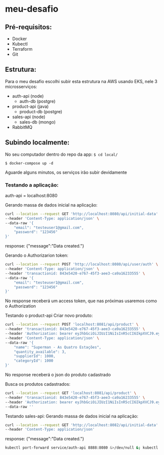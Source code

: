 # meu-desafio

## Pré-requisitos:
 - Docker
 - Kubectl
 - Terraform
 - Git

## Estrutura:
 Para o meu desafio escolhi subir esta estrutura na AWS usando EKS, nele 3 microsserviços:
  - auth-api (node)
    - auth-db (postgre)
  - product-api (java)
    - product-db (postgre)
  - sales-api (node)
    - sales-db (mongo)
  - RabbitMQ


## Subindo localmente:

No seu computador dentro do repo da app:
`$ cd local/`

`$ docker-compose up -d`

Aguarde alguns minutos, os serviços irão subir devidamente

### Testando a aplicação:
auth-api = localhost:8080

Gerando massa de dados inicial na aplicação:
```bash
curl --location --request GET 'http://localhost:8080/api/initial-data' \
--header 'Content-Type: application/json' \
--data-raw '{
    "email": "testeuser1@gmail.com",
    "password": "123456"
}'
```
  
response: {"message":"Data created."}



Gerando o Authorizarion token:
```bash
curl --location --request POST 'http://localhost:8080/api/user/auth' \
--header 'Content-Type: application/json' \
--header 'transactionid: 843e5420-e767-45f3-aee3-ca9a16233555' \
--data-raw '{
    "email": "testeuser1@gmail.com",
    "password": "123456"
}'
```
  
No response receberá um access token, que nas próximas usaremos como o Authorization


Testando o product-api
Criar novo produto:
```bash
curl --location --request POST 'localhost:8081/api/product' \
--header 'transactionid: 843e5420-e767-45f3-aee3-ca9a16233555' \
--header 'Authorization: bearer eyJhbGciOiJIUzI1NiIsInR5cCI6IkpXVCJ9.eyJhdXRoVXNlciI6eyJpZCI6MSwibmFtZSI6IlVzZXIgVGVzdCAxIiwiZW1haWwiOiJ0ZXN0ZXVzZXIxQGdtYWlsLmNvbSJ9LCJpYXQiOjE2NDU0MDA2MDcsImV4cCI6MTY0NTQ4NzAwN30.8yuKxJCdrq7PfxoVF2SJZVdieMp_-TEfQ2WlvMldWWc' \
--header 'Content-Type: application/json' \
--data-raw '{
    "name": "Superman - As Quatro Estações",
    "quantity_available": 3,
    "supplierId": 1000,
    "categoryId": 1000
}'
```
  
No response receberá o json do produto cadastrado


Busca os produtos cadastrados:
```bash
curl --location --request GET 'localhost:8081/api/product' \
--header 'transactionid: 843e5420-e767-45f3-aee3-ca9a16233555' \
--header 'Authorization: bearer eyJhbGciOiJIUzI1NiIsInR5cCI6IkpXVCJ9.eyJhdXRoVXNlciI6eyJpZCI6MSwibmFtZSI6IlVzZXIgVGVzdCAxIiwiZW1haWwiOiJ0ZXN0ZXVzZXIxQGdtYWlsLmNvbSJ9LCJpYXQiOjE2NDUzOTYxNzMsImV4cCI6MTY0NTQ4MjU3M30.jCcSTVvNvcpjhdRIMbpWiN0HLhOZsusOeMwNgmuTBtk' \
--data-raw ''
```


Testando sales-api:
Gerando massa de dados inicial na aplicação:
```bash
curl --location --request GET 'http://localhost:8082/api/initial-data' \
--header 'Content-Type: application/json'
```
  
response: {"message":"Data created."}
  
  
  
  
  
  
```bash
kubectl port-forward service/auth-api 8888:8080 &>/dev/null &; kubectl port-forward service/product-api 8889:8081 &>/dev/null &; kubectl port-forward service/sales-api 8890:8082 &>/dev/null &
```